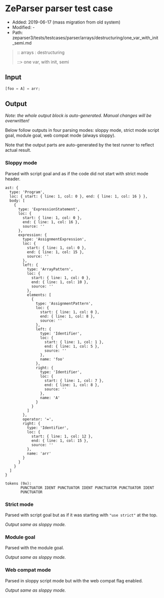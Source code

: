 # ZeParser parser test case

- Added: 2019-06-17 (mass migration from old system)
- Modified: -
- Path: zeparser3/tests/testcases/parser/arrays/destructuring/one_var_with_init_semi.md

> :: arrays : destructuring
>
> ::> one var, with init, semi

## Input

`````js
[foo = A] = arr;
`````

## Output

_Note: the whole output block is auto-generated. Manual changes will be overwritten!_

Below follow outputs in four parsing modes: sloppy mode, strict mode script goal, module goal, web compat mode (always sloppy).

Note that the output parts are auto-generated by the test runner to reflect actual result.

### Sloppy mode

Parsed with script goal and as if the code did not start with strict mode header.

`````
ast: {
  type: 'Program',
  loc: { start: { line: 1, col: 0 }, end: { line: 1, col: 16 } },
  body: [
    {
      type: 'ExpressionStatement',
      loc: {
        start: { line: 1, col: 0 },
        end: { line: 1, col: 16 },
        source: ''
      },
      expression: {
        type: 'AssignmentExpression',
        loc: {
          start: { line: 1, col: 0 },
          end: { line: 1, col: 15 },
          source: ''
        },
        left: {
          type: 'ArrayPattern',
          loc: {
            start: { line: 1, col: 0 },
            end: { line: 1, col: 10 },
            source: ''
          },
          elements: [
            {
              type: 'AssignmentPattern',
              loc: {
                start: { line: 1, col: 0 },
                end: { line: 1, col: 8 },
                source: ''
              },
              left: {
                type: 'Identifier',
                loc: {
                  start: { line: 1, col: 1 },
                  end: { line: 1, col: 5 },
                  source: ''
                },
                name: 'foo'
              },
              right: {
                type: 'Identifier',
                loc: {
                  start: { line: 1, col: 7 },
                  end: { line: 1, col: 8 },
                  source: ''
                },
                name: 'A'
              }
            }
          ]
        },
        operator: '=',
        right: {
          type: 'Identifier',
          loc: {
            start: { line: 1, col: 12 },
            end: { line: 1, col: 15 },
            source: ''
          },
          name: 'arr'
        }
      }
    }
  ]
}

tokens (9x):
       PUNCTUATOR IDENT PUNCTUATOR IDENT PUNCTUATOR PUNCTUATOR IDENT
       PUNCTUATOR
`````

### Strict mode

Parsed with script goal but as if it was starting with `"use strict"` at the top.

_Output same as sloppy mode._

### Module goal

Parsed with the module goal.

_Output same as sloppy mode._

### Web compat mode

Parsed in sloppy script mode but with the web compat flag enabled.

_Output same as sloppy mode._
